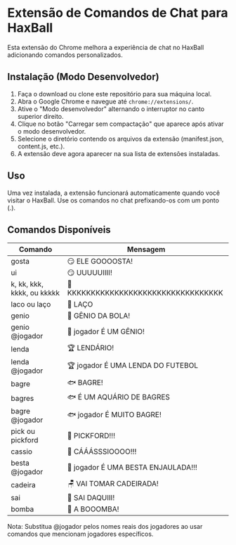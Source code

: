 # Extensão de Comandos de Chat para HaxBall

Esta extensão do Chrome melhora a experiência de chat no HaxBall adicionando comandos personalizados.

## Instalação (Modo Desenvolvedor)

1. Faça o download ou clone este repositório para sua máquina local.
2. Abra o Google Chrome e navegue até `chrome://extensions/`.
3. Ative o "Modo desenvolvedor" alternando o interruptor no canto superior direito.
4. Clique no botão "Carregar sem compactação" que aparece após ativar o modo desenvolvedor.
5. Selecione o diretório contendo os arquivos da extensão (manifest.json, content.js, etc.).
6. A extensão deve agora aparecer na sua lista de extensões instaladas.

## Uso

Uma vez instalada, a extensão funcionará automaticamente quando você visitar o HaxBall. Use os comandos no chat prefixando-os com um ponto (.).

## Comandos Disponíveis

| Comando | Mensagem |
|---------|----------|
| gosta | 😏 ELE GOOOOSTA! |
| ui | 😏 UUUUUIIII! |
| k, kk, kkk, kkkk, ou kkkkk | 🤣 KKKKKKKKKKKKKKKKKKKKKKKKKKKKKKKKK |
| laco ou laço | 🎀 LAÇO |
| genio | 🧞 GÊNIO DA BOLA! |
| genio @jogador | 🧞 jogador É UM GÊNIO! |
| lenda | 🏆 LENDÁRIO! |
| lenda @jogador | 🏆 jogador É UMA LENDA DO FUTEBOL |
| bagre | 🐟 BAGRE! |
| bagres | 🐟 É UM AQUÁRIO DE BAGRES |
| bagre @jogador | 🐟 jogador É MUITO BAGRE! |
| pick ou pickford | 🧤 PICKFORD!!! |
| cassio | 🧤 CÁÁÁSSSIOOOO!!! |
| besta @jogador | 👹 jogador É UMA BESTA ENJAULADA!!! |
| cadeira | 🪑 VAI TOMAR CADEIRADA! |
| sai | 💨 SAI DAQUIII! |
| bomba | 🧨 A BOOOMBA! |

Nota: Substitua @jogador pelos nomes reais dos jogadores ao usar comandos que mencionam jogadores específicos.
